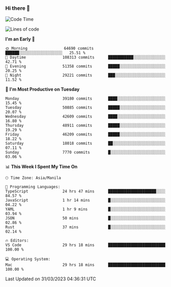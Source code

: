 ### Hi there 👋

<!--START_SECTION:waka-->
![Code Time](http://img.shields.io/badge/Code%20Time-3%2C799%20hrs%2030%20mins-blue)

![Lines of code](https://img.shields.io/badge/From%20Hello%20World%20I%27ve%20Written-100.7%20million%20lines%20of%20code-blue)

**I'm an Early 🐤** 

```text
🌞 Morning                64690 commits       ██████░░░░░░░░░░░░░░░░░░░   25.51 % 
🌆 Daytime                108313 commits      ███████████░░░░░░░░░░░░░░   42.71 % 
🌃 Evening                51358 commits       █████░░░░░░░░░░░░░░░░░░░░   20.25 % 
🌙 Night                  29221 commits       ███░░░░░░░░░░░░░░░░░░░░░░   11.52 % 
```
📅 **I'm Most Productive on Tuesday** 

```text
Monday                   39180 commits       ████░░░░░░░░░░░░░░░░░░░░░   15.45 % 
Tuesday                  50885 commits       █████░░░░░░░░░░░░░░░░░░░░   20.07 % 
Wednesday                42609 commits       ████░░░░░░░░░░░░░░░░░░░░░   16.80 % 
Thursday                 48911 commits       █████░░░░░░░░░░░░░░░░░░░░   19.29 % 
Friday                   46209 commits       █████░░░░░░░░░░░░░░░░░░░░   18.22 % 
Saturday                 18018 commits       ██░░░░░░░░░░░░░░░░░░░░░░░   07.11 % 
Sunday                   7770 commits        █░░░░░░░░░░░░░░░░░░░░░░░░   03.06 % 
```


📊 **This Week I Spent My Time On** 

```text
🕑︎ Time Zone: Asia/Manila

💬 Programming Languages: 
TypeScript               24 hrs 47 mins      █████████████████████░░░░   84.57 % 
JavaScript               1 hr 14 mins        █░░░░░░░░░░░░░░░░░░░░░░░░   04.22 % 
YAML                     1 hr 9 mins         █░░░░░░░░░░░░░░░░░░░░░░░░   03.94 % 
JSON                     50 mins             █░░░░░░░░░░░░░░░░░░░░░░░░   02.86 % 
Rust                     37 mins             █░░░░░░░░░░░░░░░░░░░░░░░░   02.14 % 

🔥 Editors: 
VS Code                  29 hrs 18 mins      █████████████████████████   100.00 % 

💻 Operating System: 
Mac                      29 hrs 18 mins      █████████████████████████   100.00 % 
```


 Last Updated on 31/03/2023 04:36:31 UTC
<!--END_SECTION:waka-->


<!--
**rad182/rad182** is a ✨ _special_ ✨ repository because its `README.md` (this file) appears on your GitHub profile.

Here are some ideas to get you started:

- 🔭 I’m currently working on ...
- 🌱 I’m currently learning ...
- 👯 I’m looking to collaborate on ...
- 🤔 I’m looking for help with ...
- 💬 Ask me about ...
- 📫 How to reach me: ...
- 😄 Pronouns: ...
- ⚡ Fun fact: ...
-->
